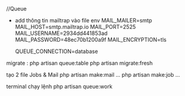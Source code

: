 //Queue
- add thông tin mailtrap vào file env
  MAIL_MAILER=smtp
  MAIL_HOST=smtp.mailtrap.io
  MAIL_PORT=2525
  MAIL_USERNAME=2934dd441853ad
  MAIL_PASSWORD=48ec70b1200a9f
  MAIL_ENCRYPTION=tls

  QUEUE_CONNECTION=database

migrate :
php artisan queue:table
php artisan migrate:fresh

tạo 2 file Jobs & Mail
php artisan make:mail ...
php artisan make:job ...

terminal chạy lệnh 
php artisan queue:work









